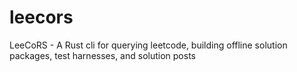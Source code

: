 # leecors
LeeCoRS - A Rust cli for querying leetcode, building offline solution packages, test harnesses, and solution posts
